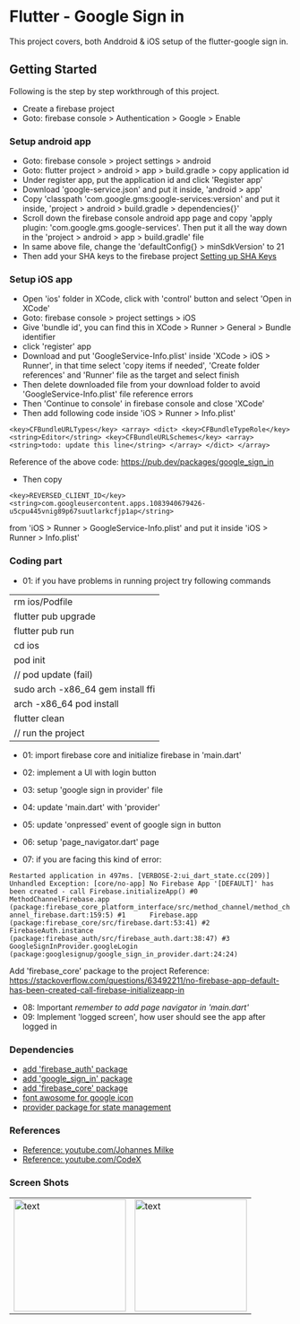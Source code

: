 # Flutter - Google Sign in

This project covers, both Anddroid & iOS setup of the flutter-google sign in.

## Getting Started

Following is the step by step workthrough of this project.

- Create a firebase project
- Goto: firebase console > Authentication > Google > Enable 

### Setup android app
- Goto: firebase console > project settings > android 
- Goto: flutter project > android > app > build.gradle > copy application id
- Under register app, put the application id and click 'Register app'
- Download 'google-service.json' and put it inside, 'android > app'
- Copy 'classpath 'com.google.gms:google-services:version' and put it inside, 'project > android > build.gradle > dependencies{}'
- Scroll down the firebase console android app page and copy 'apply plugin: 'com.google.gms.google-services'. Then put it all the way down in the 'project > android > app > build.gradle' file
- In same above file, change the 'defaultConfig{} > minSdkVersion' to 21
- Then add your SHA keys to the firebase project [Setting up SHA Keys](https://developers.google.com/android/guides/client-auth)         

### Setup iOS app
- Open 'ios' folder in XCode, click with 'control' button and select 'Open in XCode'
- Goto: firebase console > project settings > iOS 
- Give 'bundle id', you can find this in XCode >  Runner > General > Bundle identifier
- click 'register' app
- Download and put 'GoogleService-Info.plist' inside 'XCode > iOS > Runner', in that time select 'copy items if needed', 'Create folder references' and 'Runner' file as the target and select finish
- Then delete downloaded file from your download folder to avoid 'GoogleService-Info.plist' file reference errors  
- Then 'Continue to console' in firebase console and close 'XCode'
- Then add following code inside 'iOS > Runner > Info.plist'

`
<key>CFBundleURLTypes</key>
<array>
	<dict>
		<key>CFBundleTypeRole</key>
		<string>Editor</string>
		<key>CFBundleURLSchemes</key>
		<array>
			<string>todo: update this line</string>
		</array>
	</dict>
</array>
`

Reference of the above code: https://pub.dev/packages/google_sign_in

- Then copy 

`
<key>REVERSED_CLIENT_ID</key>
<string>com.googleusercontent.apps.1083940679426-u5cpu445vnig89p67suutlarkcfjp1ap</string>
`

from 'iOS > Runner > GoogleService-Info.plist' and put it inside 'iOS > Runner > Info.plist'


### Coding part
- 01: if you have problems in running project try following commands

<table>
	<tr>
    	<td>rm ios/Podfile</td>
  	</tr>
  	<tr>
    	<td>flutter pub upgrade</td>
  	</tr>
    <tr>
    	<td>flutter pub run</td>
  	</tr>
    <tr>
    	<td>cd ios</td>
  	</tr>
    <tr>
    	<td>pod init</td>
  	</tr>
	<tr>
    	<td>// pod update (fail)</td>
  	</tr>
    <tr>
    	<td>sudo arch -x86_64 gem install ffi</td>
  	</tr>
	<tr>
    	<td>arch -x86_64 pod install</td>
  	</tr>
	<tr>
    	<td>flutter clean</td>
  	</tr>
	<tr>
    	<td>// run the project</td>
  	</tr>
</table>

- 01: import firebase core and initialize firebase in 'main.dart' 
- 02: implement a UI with login button
- 03: setup 'google sign in provider' file
- 04: update 'main.dart' with 'provider'
- 05: update 'onpressed' event of google sign in button
- 06: setup 'page_navigator.dart' page

- 07: if you are facing this kind of error:

`
Restarted application in 497ms.
[VERBOSE-2:ui_dart_state.cc(209)] Unhandled Exception: [core/no-app] No Firebase App '[DEFAULT]' has been created - call Firebase.initializeApp()
#0      MethodChannelFirebase.app (package:firebase_core_platform_interface/src/method_channel/method_channel_firebase.dart:159:5)
#1      Firebase.app (package:firebase_core/src/firebase.dart:53:41)
#2      FirebaseAuth.instance (package:firebase_auth/src/firebase_auth.dart:38:47)
#3      GoogleSignInProvider.googleLogin (package:googlesignup/google_sign_in_provider.dart:24:24)
`

Add 'firebase_core' package to the project
Reference: https://stackoverflow.com/questions/63492211/no-firebase-app-default-has-been-created-call-firebase-initializeapp-in

- 08: Important *remember to add page navigator in 'main.dart'*  
- 09: Implement 'logged screen', how user should see the app after logged in

### Dependencies
- [add 'firebase_auth' package](https://pub.dev/packages/firebase_auth) 
- [add 'google_sign_in' package](https://pub.dev/packages/google_sign_in)
- [add 'firebase_core' package](https://pub.dev/packages/firebase_core)
- [font awosome for google icon](https://pub.dev/packages/font_awesome_flutter)
- [provider package for state management](https://pub.dev/packages/provider)

### References
- [Reference: youtube.com/Johannes Milke](https://www.youtube.com/watch?v=1k-gITZA9CI&t=2s)
- [Reference: youtube.com/CodeX](url)

### Screen Shots
<table>
    <tr>
        <td> <img src="./assets/image.png" alt="text" width="200"/> </td>
        <td> <img src="./assets/image.png" alt="text" width="200"/> </td>
    </tr>
</table>
